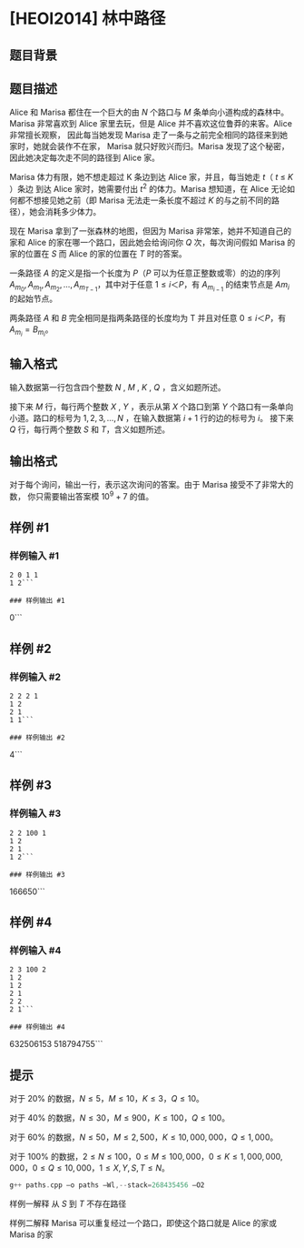# [HEOI2014] 林中路径

## 题目背景



## 题目描述

Alice 和 Marisa 都住在一个巨大的由 $N$ 个路口与 $M$ 条单向小道构成的森林中。Marisa 非常喜欢到 Alice 家里去玩，但是 Alice 并不喜欢这位鲁莽的来客。Alice 非常擅长观察， 因此每当她发现 Marisa 走了一条与之前完全相同的路径来到她家时，她就会装作不在家， Marisa 就只好败兴而归。Marisa 发现了这个秘密，因此她决定每次走不同的路径到 Alice 家。

Marisa 体力有限，她不想走超过 K 条边到达 Alice 家，并且，每当她走 $t$（ $t$ $\leq$ $K$ ）条边 到达 Alice 家时，她需要付出 $t^2$ 的体力。Marisa 想知道，在 Alice 无论如何都不想接见她之前（即 Marisa 无法走一条长度不超过 $K$ 的与之前不同的路径），她会消耗多少体力。

现在 Marisa 拿到了一张森林的地图，但因为 Marisa 非常笨，她并不知道自己的家和 Alice 的家在哪一个路口，因此她会给询问你 $Q$ 次，每次询问假如 Marisa 的家的位置在 $S$ 而 Alice 的家的位置在 $T$ 时的答案。

一条路径 $A$ 的定义是指一个长度为 $P$（$P$ 可以为任意正整数或零）的边的序列 $A_{m_0},A_{m_1},A_{m_2},…,A_{m_{T-1}}$，其中对于任意 $1 \leq i ＜ P$，有 $A_{m_{i-1}}$ 的结束节点是 $Am_i$ 的起始节点。

两条路径 $A$ 和 $B$ 完全相同是指两条路径的长度均为 T 并且对任意 $0\leq i＜P$，有 $A_{m_i} = B_{m_i}$。

## 输入格式

输入数据第一行包含四个整数 $N$ , $M$ , $K$ , $Q$ ，含义如题所述。

接下来 $M$ 行，每行两个整数 $X$ , $Y$ ，表示从第 $X$ 个路口到第 $Y$ 个路口有一条单向小道。路口的标号为 $1,2,3,…,N$ ，在输入数据第 $i+1$ 行的边的标号为 $i$。  接下来 $Q$ 行，每行两个整数 $S$ 和 $T$，含义如题所述。

## 输出格式

对于每个询问，输出一行，表示这次询问的答案。由于 Marisa 接受不了非常大的数， 你只需要输出答案模 $10^9+7$ 的值。

## 样例 #1

### 样例输入 #1
```
2 0 1 1 
1 2```

### 样例输出 #1

```
0```

## 样例 #2

### 样例输入 #2
```
2 2 2 1 
1 2 
2 1 
1 1```

### 样例输出 #2

```
4```

## 样例 #3

### 样例输入 #3
```
2 2 100 1 
1 2 
2 1 
1 2```

### 样例输出 #3

```
166650```

## 样例 #4

### 样例输入 #4
```
2 3 100 2 
1 2 
1 2 
2 1 
2 2 
2 1```

### 样例输出 #4

```
632506153
518794755```

## 提示

对于 $20\%$ 的数据，$N\leq  5$，$M\leq 10$，$K\leq 3$，$Q\leq 10$。

对于 $40\%$ 的数据，$N\leq  30$，$M\leq 900$，$K\leq 100$，$Q\leq 100$。

对于 $60\%$ 的数据，$N\leq  50$，$M\leq 2,500$，$K\leq 10,000,000$，$Q\leq 1,000$。

对于 $100\%$ 的数据，$2\leq  N\leq 100$，$0\leq M\leq 100,000$，$0\leq K\leq 1,000,000,000$，$0\leq Q\leq 10,000$，$1\leq X,Y,S,T\leq N$。

```cpp
g++ paths.cpp –o paths –Wl,--stack=268435456 –O2 
```
样例一解释 从 $S$ 到 $T$ 不存在路径

 
样例二解释 Marisa 可以重复经过一个路口，即使这个路口就是 Alice 的家或 Marisa 的家

